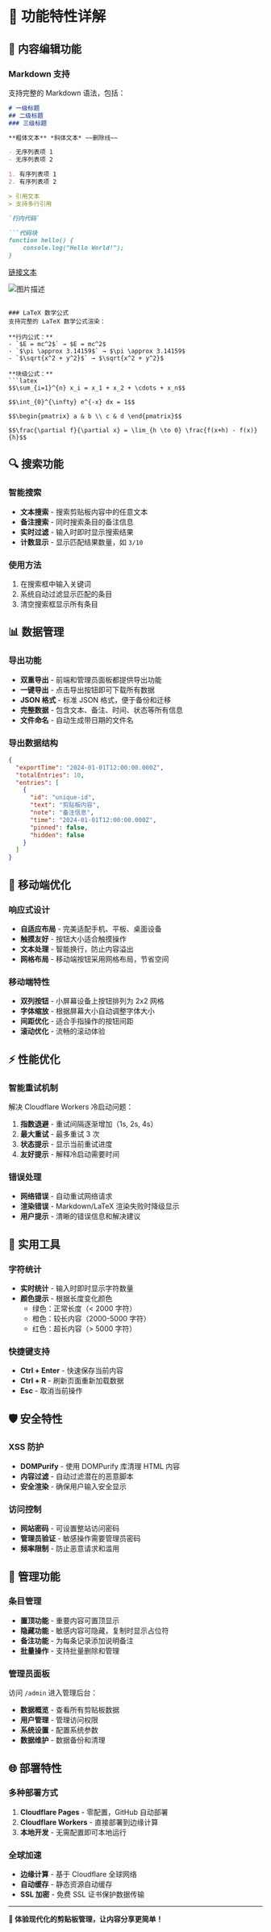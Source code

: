 # 🌟 功能特性详解

## 📝 内容编辑功能

### Markdown 支持
支持完整的 Markdown 语法，包括：

```markdown
# 一级标题
## 二级标题
### 三级标题

**粗体文本** *斜体文本* ~~删除线~~

- 无序列表项 1
- 无序列表项 2

1. 有序列表项 1
2. 有序列表项 2

> 引用文本
> 支持多行引用

`行内代码`

```代码块
function hello() {
    console.log("Hello World!");
}
```

[链接文本](https://example.com)

![图片描述](https://example.com/image.jpg)
```

### LaTeX 数学公式
支持完整的 LaTeX 数学公式渲染：

**行内公式：**
- `$E = mc^2$` → $E = mc^2$
- `$\pi \approx 3.14159$` → $\pi \approx 3.14159$
- `$\sqrt{x^2 + y^2}$` → $\sqrt{x^2 + y^2}$

**块级公式：**
```latex
$$\sum_{i=1}^{n} x_i = x_1 + x_2 + \cdots + x_n$$

$$\int_{0}^{\infty} e^{-x} dx = 1$$

$$\begin{pmatrix} a & b \\ c & d \end{pmatrix}$$

$$\frac{\partial f}{\partial x} = \lim_{h \to 0} \frac{f(x+h) - f(x)}{h}$$
```

## 🔍 搜索功能

### 智能搜索
- **文本搜索** - 搜索剪贴板内容中的任意文本
- **备注搜索** - 同时搜索条目的备注信息
- **实时过滤** - 输入时即时显示搜索结果
- **计数显示** - 显示匹配结果数量，如 `3/10`

### 使用方法
1. 在搜索框中输入关键词
2. 系统自动过滤显示匹配的条目
3. 清空搜索框显示所有条目

## 📊 数据管理

### 导出功能
- **双重导出** - 前端和管理员面板都提供导出功能
- **一键导出** - 点击导出按钮即可下载所有数据
- **JSON 格式** - 标准 JSON 格式，便于备份和迁移
- **完整数据** - 包含文本、备注、时间、状态等所有信息
- **文件命名** - 自动生成带日期的文件名

### 导出数据结构
```json
{
  "exportTime": "2024-01-01T12:00:00.000Z",
  "totalEntries": 10,
  "entries": [
    {
      "id": "unique-id",
      "text": "剪贴板内容",
      "note": "备注信息",
      "time": "2024-01-01T12:00:00.000Z",
      "pinned": false,
      "hidden": false
    }
  ]
}
```

## 📱 移动端优化

### 响应式设计
- **自适应布局** - 完美适配手机、平板、桌面设备
- **触摸友好** - 按钮大小适合触摸操作
- **文本处理** - 智能换行，防止内容溢出
- **网格布局** - 移动端按钮采用网格布局，节省空间

### 移动端特性
- **双列按钮** - 小屏幕设备上按钮排列为 2x2 网格
- **字体缩放** - 根据屏幕大小自动调整字体大小
- **间距优化** - 适合手指操作的按钮间距
- **滚动优化** - 流畅的滚动体验

## ⚡ 性能优化

### 智能重试机制
解决 Cloudflare Workers 冷启动问题：

1. **指数退避** - 重试间隔逐渐增加（1s, 2s, 4s）
2. **最大重试** - 最多重试 3 次
3. **状态提示** - 显示当前重试进度
4. **友好提示** - 解释冷启动需要时间

### 错误处理
- **网络错误** - 自动重试网络请求
- **渲染错误** - Markdown/LaTeX 渲染失败时降级显示
- **用户提示** - 清晰的错误信息和解决建议

## 🎯 实用工具

### 字符统计
- **实时统计** - 输入时即时显示字符数量
- **颜色提示** - 根据长度变化颜色
  - 绿色：正常长度（< 2000 字符）
  - 橙色：较长内容（2000-5000 字符）
  - 红色：超长内容（> 5000 字符）

### 快捷键支持
- **Ctrl + Enter** - 快速保存当前内容
- **Ctrl + R** - 刷新页面重新加载数据
- **Esc** - 取消当前操作

## 🛡️ 安全特性

### XSS 防护
- **DOMPurify** - 使用 DOMPurify 库清理 HTML 内容
- **内容过滤** - 自动过滤潜在的恶意脚本
- **安全渲染** - 确保用户输入安全显示

### 访问控制
- **网站密码** - 可设置整站访问密码
- **管理员验证** - 敏感操作需要管理员密码
- **频率限制** - 防止恶意请求和滥用

## 🔧 管理功能

### 条目管理
- **置顶功能** - 重要内容可置顶显示
- **隐藏功能** - 敏感内容可隐藏，复制时显示占位符
- **备注功能** - 为每条记录添加说明备注
- **批量操作** - 支持批量删除和管理

### 管理员面板
访问 `/admin` 进入管理后台：
- **数据概览** - 查看所有剪贴板数据
- **用户管理** - 管理访问权限
- **系统设置** - 配置系统参数
- **数据维护** - 数据备份和清理

## 🌐 部署特性

### 多种部署方式
1. **Cloudflare Pages** - 零配置，GitHub 自动部署
2. **Cloudflare Workers** - 直接部署到边缘计算
3. **本地开发** - 无需配置即可本地运行

### 全球加速
- **边缘计算** - 基于 Cloudflare 全球网络
- **自动缓存** - 静态资源自动缓存
- **SSL 加密** - 免费 SSL 证书保护数据传输

---

**🎉 体验现代化的剪贴板管理，让内容分享更简单！**
